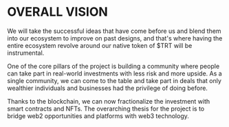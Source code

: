 # OVERALL VISION

We will take the successful ideas that have come before us and blend them into our ecosystem to improve on past designs, and that's where having the entire ecosystem revolve around our native token of $TRT will be instrumental.

One of the core pillars of the project is building a community where people can take part in real-world investments with less risk and more upside. As a single community, we can come to the table and take part in deals that only wealthier individuals and businesses had the privilege of doing before.&#x20;

Thanks to the blockchain, we can now fractionalize the investment with smart contracts and NFTs. The overarching thesis for the project is to bridge web2 opportunities and platforms with web3 technology.




